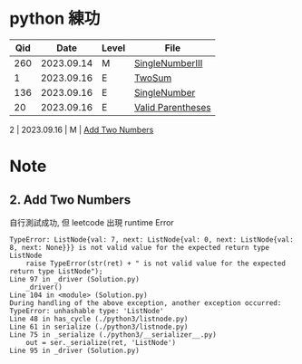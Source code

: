 
# python 練功


Qid  | Date       | Level  | File
---- | ---------- | ------ | --------------------
260  | 2023.09.14 | M      | [SingleNumberIII](./leetcode/SingleNumberIII.py)
1    | 2023.09.16 | E      | [TwoSum](./leetcode/TwoSum.py)
136  | 2023.09.16 | E      | [SingleNumber](./leetcode/SingleNumber.py)
20   | 2023.09.16 | E      | [Valid Parentheses](./leetcode/ValidParentheses.py)

2    | 2023.09.16 | M      | [Add Two Numbers](./leetcode/AddTwoNumbers.py)


# Note

## 2. Add Two Numbers

自行測試成功, 但 leetcode 出現 runtime Error

```
TypeError: ListNode{val: 7, next: ListNode{val: 0, next: ListNode{val: 8, next: None}}} is not valid value for the expected return type ListNode
    raise TypeError(str(ret) + " is not valid value for the expected return type ListNode");
Line 97 in _driver (Solution.py)
    _driver()
Line 104 in <module> (Solution.py)
During handling of the above exception, another exception occurred:
TypeError: unhashable type: 'ListNode'
Line 48 in has_cycle (./python3/listnode.py)
Line 61 in serialize (./python3/listnode.py)
Line 75 in _serialize (./python3/__serializer__.py)
    out = ser._serialize(ret, 'ListNode')
Line 95 in _driver (Solution.py)
```